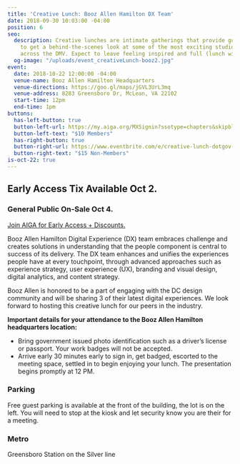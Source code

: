 ```yaml
---
title: 'Creative Lunch: Booz Allen Hamilton DX Team'
date: 2018-09-30 10:03:00 -04:00
position: 6
seo:
  description: Creative lunches are intimate gatherings that provide guests the opportunity
    to get a behind-the-scenes look at some of the most exciting studios and spaces
    across the DMV. Expect to leave feeling inspired and full (lunch will be provided)!
  og-image: "/uploads/event_creativeLunch-booz2.jpg"
event:
  date: 2018-10-22 12:00:00 -04:00
  venue-name: Booz Allen Hamilton Headquarters
  venue-directions: https://goo.gl/maps/jGVL3UrL3mq
  venue-address: 8283 Greensboro Dr, McLean, VA 22102
  start-time: 12pm
  end-time: 1pm
buttons:
  has-left-button: true
  button-left-url: https://my.aiga.org/MXSignin?ssotype=chapters&skipblacklist&returnurl=https%3A%2F%2Fdc.aiga.org%2Fevent%2Fcreative-lunch-dotgov%2F%3Fredirect_source%3Deventbrite_register
  button-left-text: "$10 Members"
  has-right-button: true
  button-right-url: https://www.eventbrite.com/e/creative-lunch-dotgov-tickets-50828048060
  button-right-text: "$15 Non-Members"
is-oct-22: true
---
```


## Early Access Tix Available Oct 2. 
### General Public On-Sale Oct 4.
[Join AIGA for Early Access + Discounts.](http://dc.aiga.org/membership/membership-rates/)


Booz Allen Hamilton Digital Experience (DX) team embraces challenge and creates solutions in understanding that the people component is central to success of its delivery. The DX team enhances and unifies the experiences people have at every touchpoint, through advanced approaches such as experience strategy, user experience (UX), branding and visual design, digital analytics, and content strategy.

Booz Allen is honored to be a part of engaging with the DC design community and will be sharing 3 of their latest digital experiences. We look forward to hosting this creative lunch for our peers in the industry.

**Important details for your attendance to the Booz Allen Hamilton headquarters location:**
* Bring government issued photo identification such as a driver’s license or passport. Your work badges will not be accepted.
* Arrive early 30 minutes early to sign in, get badged, escorted to the meeting space, settled in to begin enjoying your lunch. The presentation begins promptly at 12 PM.

### Parking
Free guest parking is available at the front of the building, the lot is on the left. You will need to stop at the kiosk and let security know you are their for a meeting.

### Metro
Greensboro Station on the Silver line

